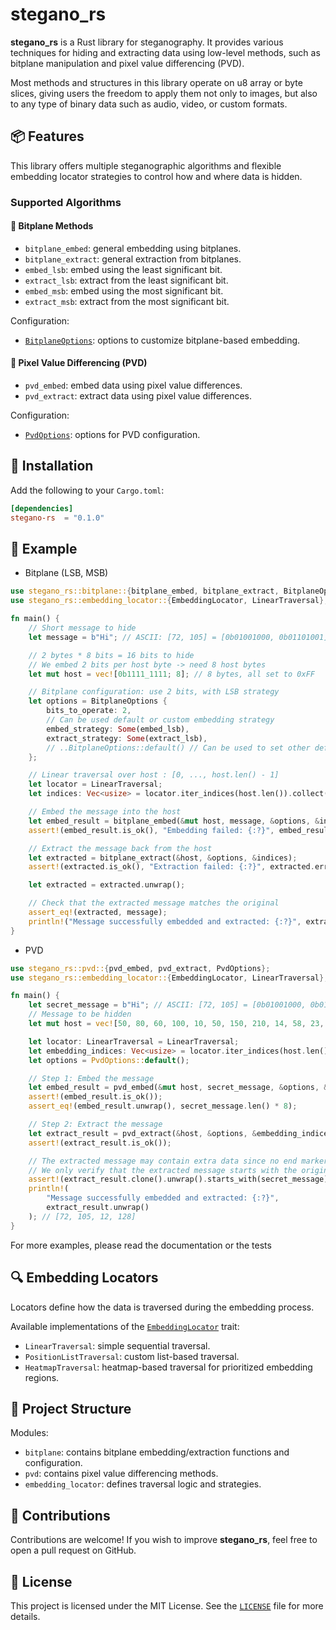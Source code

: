 # stegano_rs

**stegano_rs** is a Rust library for steganography. It provides various techniques for hiding and extracting data using low-level methods, such as bitplane manipulation and pixel value differencing (PVD).

Most methods and structures in this library operate on u8 array or byte slices, giving users the freedom to apply them not only to images, but also to any type of binary data such as audio, video, or custom formats.

## 📦 Features

This library offers multiple steganographic algorithms and flexible embedding locator strategies to control how and where data is hidden.

### Supported Algorithms

#### 🔹 Bitplane Methods
- `bitplane_embed`: general embedding using bitplanes.
- `bitplane_extract`: general extraction from bitplanes.
- `embed_lsb`: embed using the least significant bit.
- `extract_lsb`: extract from the least significant bit.
- `embed_msb`: embed using the most significant bit.
- `extract_msb`: extract from the most significant bit.

Configuration:
- [`BitplaneOptions`](src/bitplane.rs): options to customize bitplane-based embedding.

#### 🔹 Pixel Value Differencing (PVD)
- `pvd_embed`: embed data using pixel value differences.
- `pvd_extract`: extract data using pixel value differences.

Configuration:
- [`PvdOptions`](src/pvd.rs): options for PVD configuration.

## 🚀 Installation

Add the following to your `Cargo.toml`:

```toml
[dependencies]
stegano-rs  = "0.1.0"
```

## 📘 Example
- Bitplane (LSB, MSB)

```rust
use stegano_rs::bitplane::{bitplane_embed, bitplane_extract, BitplaneOptions, embed_lsb, extract_lsb};
use stegano_rs::embedding_locator::{EmbeddingLocator, LinearTraversal};

fn main() {
    // Short message to hide
    let message = b"Hi"; // ASCII: [72, 105] = [0b01001000, 0b01101001]

    // 2 bytes * 8 bits = 16 bits to hide
    // We embed 2 bits per host byte -> need 8 host bytes
    let mut host = vec![0b1111_1111; 8]; // 8 bytes, all set to 0xFF

    // Bitplane configuration: use 2 bits, with LSB strategy
    let options = BitplaneOptions {
        bits_to_operate: 2,
        // Can be used default or custom embedding strategy
        embed_strategy: Some(embed_lsb), 
        extract_strategy: Some(extract_lsb),
        // ..BitplaneOptions::default() // Can be used to set other defaults
    };

    // Linear traversal over host : [0, ..., host.len() - 1]
    let locator = LinearTraversal;
    let indices: Vec<usize> = locator.iter_indices(host.len()).collect();

    // Embed the message into the host
    let embed_result = bitplane_embed(&mut host, message, &options, &indices);
    assert!(embed_result.is_ok(), "Embedding failed: {:?}", embed_result.err());

    // Extract the message back from the host
    let extracted = bitplane_extract(&host, &options, &indices);
    assert!(extracted.is_ok(), "Extraction failed: {:?}", extracted.err());

    let extracted = extracted.unwrap();

    // Check that the extracted message matches the original
    assert_eq!(extracted, message);
    println!("Message successfully embedded and extracted: {:?}", extracted); // [72, 105]
}
```
- PVD
```rust
use stegano_rs::pvd::{pvd_embed, pvd_extract, PvdOptions};
use stegano_rs::embedding_locator::{EmbeddingLocator, LinearTraversal};

fn main() {
    let secret_message = b"Hi"; // ASCII: [72, 105] = [0b01001000, 0b01101001]
    // Message to be hidden
    let mut host = vec![50, 80, 60, 100, 10, 50, 150, 210, 14, 58, 23, 47];

    let locator: LinearTraversal = LinearTraversal;
    let embedding_indices: Vec<usize> = locator.iter_indices(host.len()).collect();
    let options = PvdOptions::default();

    // Step 1: Embed the message
    let embed_result = pvd_embed(&mut host, secret_message, &options, &embedding_indices);
    assert!(embed_result.is_ok());
    assert_eq!(embed_result.unwrap(), secret_message.len() * 8);

    // Step 2: Extract the message
    let extract_result = pvd_extract(&host, &options, &embedding_indices);
    assert!(extract_result.is_ok());

    // The extracted message may contain extra data since no end marker is used.
    // We only verify that the extracted message starts with the original secret message.
    assert!(extract_result.clone().unwrap().starts_with(secret_message));
    println!(
        "Message successfully embedded and extracted: {:?}",
        extract_result.unwrap()
    ); // [72, 105, 12, 128]
}
```
For more examples, please read the documentation or the tests
## 🔍 Embedding Locators

Locators define how the data is traversed during the embedding process.

Available implementations of the [`EmbeddingLocator`](src/embedding_locator.rs) trait:
- `LinearTraversal`: simple sequential traversal.
- `PositionListTraversal`: custom list-based traversal.
- `HeatmapTraversal`: heatmap-based traversal for prioritized embedding regions.

## 🧱 Project Structure

Modules:
- `bitplane`: contains bitplane embedding/extraction functions and configuration.
- `pvd`: contains pixel value differencing methods.
- `embedding_locator`: defines traversal logic and strategies.

## 🤝 Contributions

Contributions are welcome! If you wish to improve **stegano_rs**, feel free to open a pull request on GitHub.

## 📄 License

This project is licensed under the MIT License. See the [`LICENSE`](./LICENSE) file for more details.
